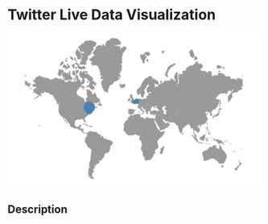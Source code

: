 # Twitter Live Data Visualization

![Image of Twitter Live Data Visualization](live-worldmap.jpeg)

## Description
